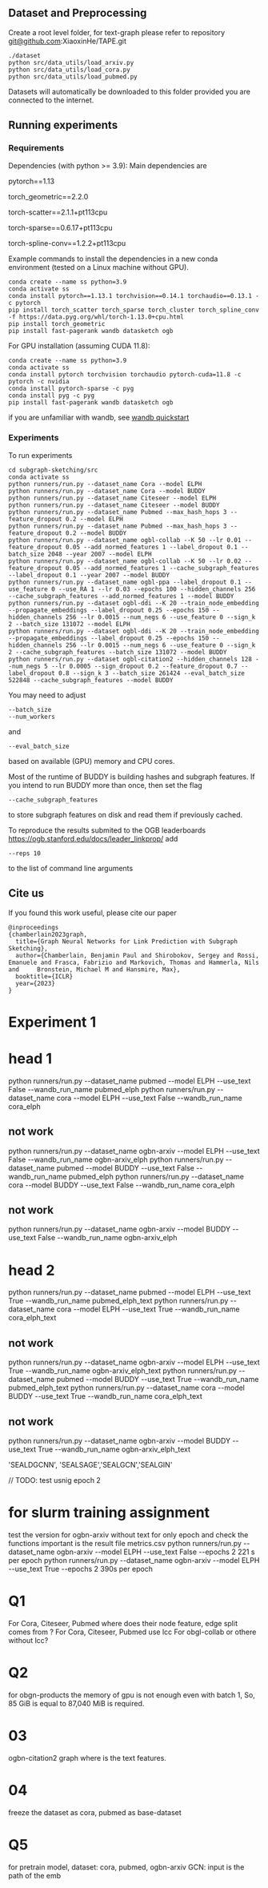 
## Dataset and Preprocessing

Create a root level folder, for text-graph please refer to repository git@github.com:XiaoxinHe/TAPE.git 
```
./dataset
python src/data_utils/load_arxiv.py
python src/data_utils/load_cora.py
python src/data_utils/load_pubmed.py
``` 
Datasets will automatically be downloaded to this folder provided you are connected to the internet.

## Running experiments

### Requirements
Dependencies (with python >= 3.9):
Main dependencies are

pytorch==1.13

torch_geometric==2.2.0

torch-scatter==2.1.1+pt113cpu

torch-sparse==0.6.17+pt113cpu

torch-spline-conv==1.2.2+pt113cpu


Example commands to install the dependencies in a new conda environment (tested on a Linux machine without GPU).
```
conda create --name ss python=3.9
conda activate ss
conda install pytorch==1.13.1 torchvision==0.14.1 torchaudio==0.13.1 -c pytorch
pip install torch_scatter torch_sparse torch_cluster torch_spline_conv -f https://data.pyg.org/whl/torch-1.13.0+cpu.html
pip install torch_geometric
pip install fast-pagerank wandb datasketch ogb
```


For GPU installation (assuming CUDA 11.8): 
```
conda create --name ss python=3.9
conda activate ss
conda install pytorch torchvision torchaudio pytorch-cuda=11.8 -c pytorch -c nvidia
conda install pytorch-sparse -c pyg
conda install pyg -c pyg
pip install fast-pagerank wandb datasketch ogb
```


if you are unfamiliar with wandb, see
[wandb quickstart](https://docs.wandb.ai/quickstart)


### Experiments
To run experiments
```
cd subgraph-sketching/src
conda activate ss
python runners/run.py --dataset_name Cora --model ELPH
python runners/run.py --dataset_name Cora --model BUDDY
python runners/run.py --dataset_name Citeseer --model ELPH
python runners/run.py --dataset_name Citeseer --model BUDDY
python runners/run.py --dataset_name Pubmed --max_hash_hops 3 --feature_dropout 0.2 --model ELPH
python runners/run.py --dataset_name Pubmed --max_hash_hops 3 --feature_dropout 0.2 --model BUDDY
python runners/run.py --dataset_name ogbl-collab --K 50 --lr 0.01 --feature_dropout 0.05 --add_normed_features 1 --label_dropout 0.1 --batch_size 2048 --year 2007 --model ELPH
python runners/run.py --dataset_name ogbl-collab --K 50 --lr 0.02 --feature_dropout 0.05 --add_normed_features 1 --cache_subgraph_features --label_dropout 0.1 --year 2007 --model BUDDY
python runners/run.py --dataset_name ogbl-ppa --label_dropout 0.1 --use_feature 0 --use_RA 1 --lr 0.03 --epochs 100 --hidden_channels 256 --cache_subgraph_features --add_normed_features 1 --model BUDDY
python runners/run.py --dataset ogbl-ddi --K 20 --train_node_embedding --propagate_embeddings --label_dropout 0.25 --epochs 150 --hidden_channels 256 --lr 0.0015 --num_negs 6 --use_feature 0 --sign_k 2 --batch_size 131072 --model ELPH
python runners/run.py --dataset ogbl-ddi --K 20 --train_node_embedding --propagate_embeddings --label_dropout 0.25 --epochs 150 --hidden_channels 256 --lr 0.0015 --num_negs 6 --use_feature 0 --sign_k 2 --cache_subgraph_features --batch_size 131072 --model BUDDY
python runners/run.py --dataset ogbl-citation2 --hidden_channels 128 --num_negs 5 --lr 0.0005 --sign_dropout 0.2 --feature_dropout 0.7 --label_dropout 0.8 --sign_k 3 --batch_size 261424 --eval_batch_size 522848 --cache_subgraph_features --model BUDDY
```
You may need to adjust 
```
--batch_size 
--num_workers
```
and 
```
--eval_batch_size
```

based on available (GPU) memory and CPU cores.

Most of the runtime of BUDDY is building hashes and subgraph features. If you intend to run BUDDY more than once, then set the flag
```
--cache_subgraph_features
```
to store subgraph features on disk and read them if previously cached.

To reproduce the results submited to the OGB leaderboards https://ogb.stanford.edu/docs/leader_linkprop/ add
```
--reps 10
```
to the list of command line arguments


## Cite us
If you found this work useful, please cite our paper
```
@inproceedings
{chamberlain2023graph,
  title={Graph Neural Networks for Link Prediction with Subgraph Sketching},
  author={Chamberlain, Benjamin Paul and Shirobokov, Sergey and Rossi, Emanuele and Frasca, Fabrizio and Markovich, Thomas and Hammerla, Nils and     Bronstein, Michael M and Hansmire, Max},
  booktitle={ICLR}
  year={2023}
}
```
# Experiment 1
# head 1 
python runners/run.py --dataset_name pubmed --model ELPH --use_text False --wandb_run_name pubmed_elph
python runners/run.py --dataset_name cora --model ELPH --use_text False --wandb_run_name cora_elph
## not work 
python runners/run.py --dataset_name ogbn-arxiv --model ELPH --use_text False --wandb_run_name ogbn-arxiv_elph
python runners/run.py --dataset_name pubmed --model BUDDY --use_text False --wandb_run_name pubmed_elph
python runners/run.py --dataset_name cora --model BUDDY --use_text False --wandb_run_name cora_elph
## not work 
python runners/run.py --dataset_name ogbn-arxiv --model BUDDY --use_text False --wandb_run_name ogbn-arxiv_elph

# head 2 
python runners/run.py --dataset_name pubmed --model ELPH --use_text True --wandb_run_name pubmed_elph_text
python runners/run.py --dataset_name cora --model ELPH --use_text True  --wandb_run_name cora_elph_text
## not work 
python runners/run.py --dataset_name ogbn-arxiv --model ELPH --use_text True  --wandb_run_name ogbn-arxiv_elph_text
python runners/run.py --dataset_name pubmed --model BUDDY --use_text True --wandb_run_name pubmed_elph_text
python runners/run.py --dataset_name cora --model BUDDY --use_text True  --wandb_run_name cora_elph_text
## not work 
python runners/run.py --dataset_name ogbn-arxiv --model BUDDY --use_text True  --wandb_run_name ogbn-arxiv_elph_text


'SEALDGCNN', 'SEALSAGE','SEALGCN','SEALGIN'


// TODO:
test usnig epoch 2
# for slurm training assignment
test the version for ogbn-arxiv without text for only epoch and check the functions 
important is the result file metrics.csv 
python runners/run.py --dataset_name ogbn-arxiv --model ELPH --use_text False --epochs 2 
221 s per epoch
python runners/run.py --dataset_name ogbn-arxiv --model ELPH --use_text True --epochs 2
390s per epoch

# Q1
For Cora, Citeseer, Pubmed where does their node feature, edge split comes from ?
For Cora, Citeseer, Pubmed use lcc
For obgl-collab or othere without lcc? 

# Q2
for obgn-products the memory of gpu is not enough even with batch 1, So, 85 GiB is equal to 87,040 MiB is required. 

# 03 
ogbn-citation2 graph where is the text features. 


# 04 
freeze the dataset as cora, pubmed as base-dataset

# Q5
for pretrain model, 
dataset: cora, pubmed, ogbn-arxiv 
GCN: input is the path of the emb